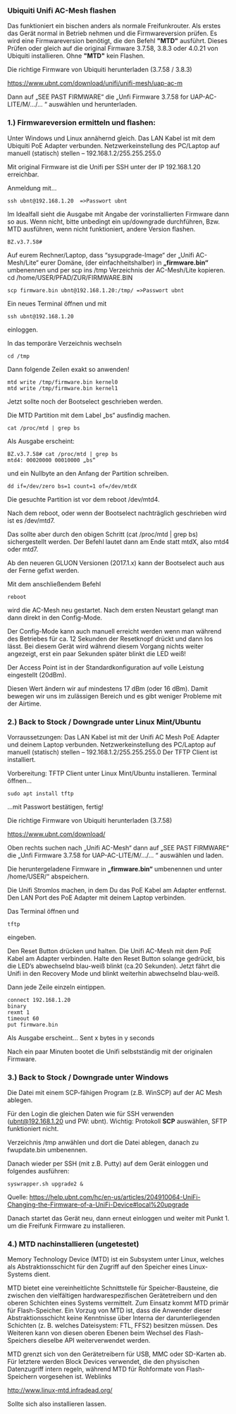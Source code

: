 ### Ubiquiti Unifi AC-Mesh flashen

Das funktioniert ein bischen anders als normale Freifunkrouter.
Als erstes das Gerät normal in Betrieb nehmen und die Firmwareversion prüfen. Es wird eine Firmwareversion benötigt, die den Befehl **"MTD"** ausführt. Dieses Prüfen oder gleich auf die original Firmware 3.7.58, 3.8.3 oder 4.0.21 von Ubiquiti installieren. 
Ohne **"MTD"** kein Flashen.

Die richtige Firmware von Ubiquiti herunterladen (3.7.58 / 3.8.3)

https://www.ubnt.com/download/unifi/unifi-mesh/uap-ac-m

Dann auf „SEE PAST FIRMWARE“ die „Unfi Firmware 3.7.58 for UAP-AC-LITE/M/…/… “ auswählen und herunterladen.

### 1.) Firmwareversion ermitteln und flashen:

Unter Windows und Linux annähernd gleich.
Das LAN Kabel ist mit dem Ubiquiti PoE Adapter verbunden.
Netzwerkeinstellung des PC/Laptop auf manuell (statisch) stellen – 192.168.1.2/255.255.255.0

Mit original Firmware ist die Unifi per SSH unter der IP 192.168.1.20 erreichbar.

Anmeldung mit…

    ssh ubnt@192.168.1.20  =>Passwort ubnt

Im Idealfall sieht die Ausgabe mit Angabe der vorinstallierten Firmware dann so aus. Wenn nicht, bitte unbedingt ein up/downgrade durchführen, Bzw. MTD ausführen, wenn nicht funktioniert, andere Version flashen. 

    BZ.v3.7.58#

Auf eurem Rechner/Laptop, dass “sysupgrade-Image“ der „Unifi AC-Mesh/Lite“ eurer Domäne, (der einfachheitshalber) in **„firmware.bin“** umbenennen und per scp ins /tmp Verzeichnis der AC-Mesh/Lite kopieren.
cd /home/USER/PFAD/ZUR/FIRMWARE.BIN

    scp firmware.bin ubnt@192.168.1.20:/tmp/ =>Passwort ubnt

Ein neues Terminal öffnen und mit

    ssh ubnt@192.168.1.20

einloggen.

In das temporäre Verzeichnis wechseln

    cd /tmp

Dann folgende Zeilen exakt so anwenden!

    mtd write /tmp/firmware.bin kernel0
    mtd write /tmp/firmware.bin kernel1

Jetzt sollte noch der Bootselect geschrieben werden.

Die MTD Partition mit dem Label „bs“ ausfindig machen.

    cat /proc/mtd | grep bs

Als Ausgabe erscheint:

    ​BZ.v3.7.58# cat /proc/mtd | grep bs
    mtd4: 00020000 00010000 „bs“

und ein Nullbyte an den Anfang der Partition schreiben.

    dd if=/dev/zero bs=1 count=1 of=/dev/mtdX

Die gesuchte Partition ist vor dem reboot /dev/mtd4.

Nach dem reboot, oder wenn der Bootselect nachträglich geschrieben wird ist es /dev/mtd7. 

Das sollte aber durch den obigen Schritt (cat /proc/mtd | grep bs) sichergestellt werden. Der Befehl lautet dann am Ende statt mtdX, also mtd4 oder mtd7.

Ab den neueren GLUON Versionen (2017.1.x) kann der Bootselect auch aus der Ferne gefixt werden.

Mit dem anschließendem Befehl

    reboot

wird die AC-Mesh neu gestartet. Nach dem ersten Neustart gelangt man dann direkt in den Config-Mode.

Der Config-Mode kann auch manuell erreicht werden wenn man während des Betriebes für ca. 12 Sekunden der Resetknopf drückt und dann los lässt. Bei diesem Gerät wird während diesem Vorgang nichts weiter angezeigt, erst ein paar Sekunden später blinkt die LED weiß!

Der Access Point ist in der Standardkonfiguration auf volle Leistung eingestellt (20dBm).

Diesen Wert ändern wir auf mindestens 17 dBm (oder 16 dBm). Damit bewegen wir uns im zulässigen Bereich und es gibt weniger Probleme mit der Airtime.

 

 
### 2.) Back to Stock / Downgrade unter Linux Mint/Ubuntu

Vorraussetzungen:
Das LAN Kabel ist mit der Unifi AC Mesh PoE Adapter und deinem Laptop verbunden.
Netzwerkeinstellung des PC/Laptop auf manuell (statisch) stellen – 192.168.1.2/255.255.255.0
Der TFTP Client ist installiert.

Vorbereitung:
TFTP Client unter Linux Mint/Ubuntu installieren.
Terminal öffnen…

    sudo apt install tftp

…mit Passwort bestätigen, fertig!

Die richtige Firmware von Ubiquiti herunterladen (3.7.58)

https://www.ubnt.com/download/

Oben rechts suchen nach „Unifi AC-Mesh“ dann auf  „SEE PAST FIRMWARE“ die „Unfi Firmware 3.7.58 for UAP-AC-LITE/M/…/… “ auswählen und laden.

Die heruntergeladene Firmware in **„firmware.bin“** umbenennen und unter /home/USER/“ abspeichern.

Die Unifi Stromlos machen, in dem Du das PoE Kabel am Adapter entfernst.
Den LAN Port des PoE Adapter mit deinem Laptop verbinden.

Das Terminal öffnen und

    tftp

eingeben.

Den Reset Button drücken und halten.
Die Unifi AC-Mesh mit dem PoE Kabel am Adapter verbinden.
Halte den Reset Button solange gedrückt, bis die LED’s abwechselnd blau-weiß blinkt (ca.20 Sekunden).
Jetzt fährt die Unifi in den Recovery Mode und blinkt weiterhin abwechselnd blau-weiß.

Dann jede Zeile einzeln eintippen.

    connect 192.168.1.20
    binary
    rexmt 1
    timeout 60
    put firmware.bin

Als Ausgabe erscheint…
Sent x bytes in y seconds

Nach ein paar Minuten bootet die Unifi selbstständig mit der originalen Firmware.

 

 
### 3.) Back to Stock / Downgrade unter Windows 

Die Datei mit einem SCP-fähigen Program (z.B. WinSCP) auf der AC Mesh ablegen.

Für den Login die gleichen Daten wie für SSH verwenden (ubnt@192.168.1.20 und PW: ubnt).
Wichtig: Protokoll **SCP** auswählen, SFTP funktioniert nicht.

Verzeichnis /tmp anwählen und dort die Datei ablegen, danach zu fwupdate.bin umbenennen.

Danach wieder per SSH (mit z.B. Putty) auf dem Gerät einloggen und folgendes ausführen:

    syswrapper.sh upgrade2 &

Quelle: https://help.ubnt.com/hc/en-us/articles/204910064-UniFi-Changing-the-Firmware-of-a-UniFi-Device#local%20upgrade

Danach startet das Gerät neu, dann erneut einloggen und weiter mit Punkt 1. um die Freifunk Firmware zu installieren.


### 4.) MTD nachinstallieren (ungetestet)

Memory Technology Device (MTD) ist ein Subsystem unter Linux, welches als Abstraktionsschicht für den Zugriff auf den Speicher eines Linux-Systems dient.

MTD bietet eine vereinheitlichte Schnittstelle für Speicher-Bausteine, die zwischen den vielfältigen hardwarespezifischen Gerätetreibern und den oberen Schichten eines Systems vermittelt. Zum Einsatz kommt MTD primär für Flash-Speicher. Ein Vorzug von MTD ist, dass die Anwender dieser Abstraktionsschicht keine Kenntnisse über Interna der darunterliegenden Schichten (z. B. welches Dateisystem: FTL, FFS2) besitzen müssen. Des Weiteren kann von diesen oberen Ebenen beim Wechsel des Flash-Speichers dieselbe API weiterverwendet werden.

MTD grenzt sich von den Gerätetreibern für USB, MMC oder SD-Karten ab. Für letztere werden Block Devices verwendet, die den physischen Datenzugriff intern regeln, während MTD für Rohformate von Flash-Speichern vorgesehen ist.
Weblinks

http://www.linux-mtd.infradead.org/

Sollte sich also installieren lassen. 
